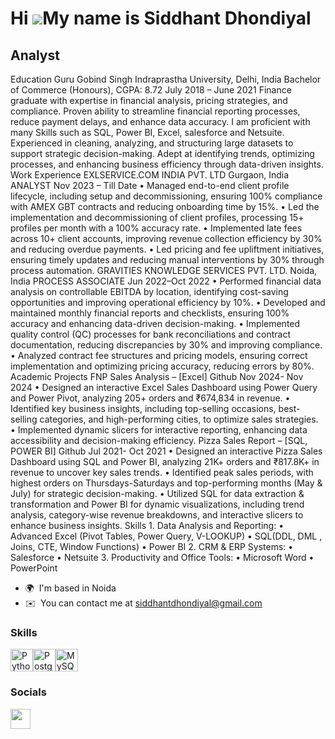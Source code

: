 Hi ![](https://user-images.githubusercontent.com/18350557/176309783-0785949b-9127-417c-8b55-ab5a4333674e.gif)My name is Siddhant Dhondiyal
==========================================================================================================================================

Analyst
-------

Education Guru Gobind Singh Indraprastha University, Delhi, India Bachelor of Commerce (Honours), CGPA: 8.72 July 2018 – June 2021 Finance graduate with expertise in financial analysis, pricing strategies, and compliance. Proven ability to streamline financial reporting processes, reduce payment delays, and enhance data accuracy. I am proficient with many Skills such as SQL, Power BI, Excel, salesforce and Netsuite. Experienced in cleaning, analyzing, and structuring large datasets to support strategic decision-making. Adept at identifying trends, optimizing processes, and enhancing business efficiency through data-driven insights. Work Experience EXLSERVICE.COM INDIA PVT. LTD Gurgaon, India ANALYST Nov 2023 – Till Date • Managed end-to-end client profile lifecycle, including setup and decommissioning, ensuring 100% compliance with AMEX GBT contracts and reducing onboarding time by 15%. • Led the implementation and decommissioning of client profiles, processing 15+ profiles per month with a 100% accuracy rate. • Implemented late fees across 10+ client accounts, improving revenue collection efficiency by 30% and reducing overdue payments. • Led pricing and fee upliftment initiatives, ensuring timely updates and reducing manual interventions by 30% through process automation. GRAVITIES KNOWLEDGE SERVICES PVT. LTD. Noida, India PROCESS ASSOCIATE Jun 2022–Oct 2022 • Performed financial data analysis on controllable EBITDA by location, identifying cost-saving opportunities and improving operational efficiency by 10%. • Developed and maintained monthly financial reports and checklists, ensuring 100% accuracy and enhancing data-driven decision-making. • Implemented quality control (QC) processes for bank reconciliations and contract documentation, reducing discrepancies by 30% and improving compliance. • Analyzed contract fee structures and pricing models, ensuring correct implementation and optimizing pricing accuracy, reducing errors by 80%. Academic Projects FNP Sales Analysis – \[Excel\] Github Nov 2024- Nov 2024 • Designed an interactive Excel Sales Dashboard using Power Query and Power Pivot, analyzing 205+ orders and ₹674,834 in revenue. • Identified key business insights, including top-selling occasions, best-selling categories, and high-performing cities, to optimize sales strategies. • Implemented dynamic slicers for interactive reporting, enhancing data accessibility and decision-making efficiency. Pizza Sales Report – \[SQL, POWER BI\] Github Jul 2021- Oct 2021 • Designed an interactive Pizza Sales Dashboard using SQL and Power BI, analyzing 21K+ orders and ₹817.8K+ in revenue to uncover key sales trends. • Identified peak sales periods, with highest orders on Thursdays-Saturdays and top-performing months (May & July) for strategic decision-making. • Utilized SQL for data extraction & transformation and Power BI for dynamic visualizations, including trend analysis, category-wise revenue breakdowns, and interactive slicers to enhance business insights. Skills 1. Data Analysis and Reporting: • Advanced Excel (Pivot Tables, Power Query, V-LOOKUP) • SQL(DDL, DML , Joins, CTE, Window Functions) • Power BI 2. CRM & ERP Systems: • Salesforce • Netsuite 3. Productivity and Office Tools: • Microsoft Word • PowerPoint

* 🌍  I'm based in Noida
* ✉️  You can contact me at [siddhantdhondiyal@gmail.com](mailto:siddhantdhondiyal@gmail.com)

### Skills


<p align="left">
<a href="https://www.python.org/" target="_blank" rel="noreferrer"><img src="https://raw.githubusercontent.com/danielcranney/readme-generator/main/public/icons/skills/python-colored.svg" width="36" height="36" alt="Python" /></a><a href="https://www.postgresql.org/" target="_blank" rel="noreferrer"><img src="https://raw.githubusercontent.com/danielcranney/readme-generator/main/public/icons/skills/postgresql-colored.svg" width="36" height="36" alt="PostgreSQL" /></a><a href="https://www.mysql.com/" target="_blank" rel="noreferrer"><img src="https://raw.githubusercontent.com/danielcranney/readme-generator/main/public/icons/skills/mysql-colored.svg" width="36" height="36" alt="MySQL" /></a>
</p>


### Socials

<p align="left"> <a href="https://www.github.com/siddhant2404" target="_blank" rel="noreferrer"> <picture> <source media="(prefers-color-scheme: dark)" srcset="https://raw.githubusercontent.com/danielcranney/readme-generator/main/public/icons/socials/github-dark.svg" /> <source media="(prefers-color-scheme: light)" srcset="https://raw.githubusercontent.com/danielcranney/readme-generator/main/public/icons/socials/github.svg" /> <img src="https://raw.githubusercontent.com/danielcranney/readme-generator/main/public/icons/socials/github.svg" width="32" height="32" /> </picture> </a></p>
